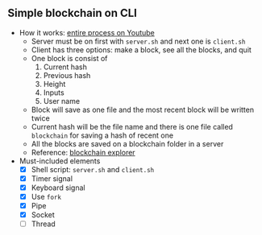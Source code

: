 ## Simple blockchain on CLI

- How it works: [entire process on Youtube](https://youtu.be/Jz7zXqCzH_c)
  - Server must be on first with `server.sh` and next one is `client.sh`
  - Client has three options: make a block, see all the blocks, and quit
  - One block is consist of
    1. Current hash
    2. Previous hash
    3. Height
    4. Inputs
    5. User name 
  - Block will save as one file and the most recent block will be written twice
  - Current hash will be the file name and there is one file called `blockchain` for saving a hash of recent one
  - All the blocks are saved on a blockchain folder in a server
  - Reference: [blockchain explorer](https://www.blockchain.com/btc/blocks?page=1)
- Must-included elements
  - [x] Shell script: `server.sh` and `client.sh`
  - [x] Timer signal
  - [x] Keyboard signal
  - [x] Use `fork`
  - [x] Pipe
  - [x] Socket
  - [ ] Thread
